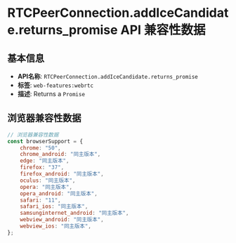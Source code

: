 # RTCPeerConnection.addIceCandidate.returns_promise API 兼容性数据

## 基本信息

- **API名称**: `RTCPeerConnection.addIceCandidate.returns_promise`
- **标签**: `web-features:webrtc`
- **描述**: Returns a `Promise`

## 浏览器兼容性数据

```javascript
// 浏览器兼容性数据
const browserSupport = {
    chrome: "50",
    chrome_android: "同主版本",
    edge: "同主版本",
    firefox: "37",
    firefox_android: "同主版本",
    oculus: "同主版本",
    opera: "同主版本",
    opera_android: "同主版本",
    safari: "11",
    safari_ios: "同主版本",
    samsunginternet_android: "同主版本",
    webview_android: "同主版本",
    webview_ios: "同主版本",
};

```


